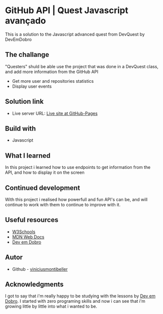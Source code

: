 # GitHub API | Quest Javascript avançado

This is a solution to the Javascript advanced quest from DevQuest by DevEmDobro

## The challange

"Questers" shuld be able use the project that was done in a DevQuest class, and add more information from the GitHub API

 - Get more user and repositories statistics
 - Display user events

## Solution link
- Live server URL: [Live site at GitHub-Pages](https://viniciusmontibeller.github.io/projeto-inicial-fetch-github-api/)

## Build with

 - Javascript

## What I learned

In this project i learned how to use endpoints to get information from the API, and how to display it on the screen 

## Continued development

With this project i realised how powerfull and fun API's can be, and will continue to work with them to continue to improve with it.

## Useful resources

 - [W3Schools](https://www.w3schools.com/)
 - [MDN Web Docs](https://developer.mozilla.org/en-US/)
 - [Dev em Dobro](https://github.com/devemdobro)

## Autor
 - Github - [viniciusmontibeller](https://github.com/viniciusmontibeller)

 ## Acknowledgments

I got to say that i'm really happy to be studying with the lessons by [Dev em Dobro](https://github.com/devemdobro). I started with zero programing skills and now i can see that i'm growing little by little into what i wanted to be.